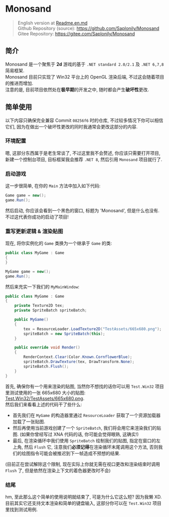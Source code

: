 # Monosand

> English version at [Readme.en.md](./Readme.en.md)  
> Github Repository (source): https://github.com/Saplonily/Monosand  
> Gitee Repository: https://gitee.com/Saplonily/Monosand

## 简介

Monosand 是一个聚焦于 **2d** 游戏的基于 `.NET standard 2.0/2.1` 及 `.NET 6,7,8` 简易框架.  
Monosand 目前只实现了 Win32 平台上的 OpenGL 渲染后端, 不过这会随着项目的推进而增加.  
注意的是, 目前项目依然处在**极早期**的开发之中, 随时都会产生**破坏性**更改.  


## 简单使用

以下内容只确保完全兼容 Commit `08256f6` 时的仓库, 不过较多情况下你可以相信它们, 因为在做出一个破坏性更改的同时我通常会更改这部分的内容.

### 环境配置

嗯, 这部分东西属于是老生常谈了, 不过这里我不会赘述, 你应该只需要打开项目, 新建一个控制台项目, 目标框架我会推荐 `.NET 8`, 然后引用 `Monosand` 项目就行了.

### 启动游戏

这一步很简单, 在你的 `Main` 方法中加入如下代码:

```cs
Game game = new();
game.Run();
```

然后启动, 你应该会看到一个黑色的窗口, 标题为 'Monosand', 但是什么也没有. 不过这代表你成功的启动了项目!

### 重写更新逻辑 & 渲染贴图

现在, 将你实例化的 `Game` 类换为一个继承于 `Game` 的类:

```cs
public class MyGame : Game
{
}
```

```cs
MyGame game = new();
game.Run();
```

然后来充实一下我们的 `MyMainWindow`:

```cs
public class MyGame : Game
{
    private Texture2D tex;
    private SpriteBatch spriteBatch;

    public MyGame()
    {
        tex = ResourceLoader.LoadTexture2D("TestAssets/665x680.png");
        spriteBatch = new SpriteBatch(this);
    }

    public override void Render()
    {
        RenderContext.Clear(Color.Known.CornflowerBlue);
        spriteBatch.DrawTexture(tex, DrawTransform.None);
        spriteBatch.Flush();
    }
}
```

首先, 确保你有一个用来渲染的贴图, 当然你不想找的话你可以用 `Test.Win32` 项目里测试使用的一张 665x680 大小的贴图: [Test.Win32/TestAssets/665x680.png](./Test.Win32/TestAssets/665x680.png).  
然后我们来看看上述的代码干了些什么:

- 首先我们在 `MyGame` 的构造器里通过 `ResourceLoader` 获取了一个资源加载器加载了一张贴图.
- 然后再使用当前游戏创建了一个 `SpriteBatch`, 我们将会用它来渲染我们的贴图. (如果你曾经写过 XNA 代码的话, 你可能会觉得眼熟, 这确实!)
- 最后, 在渲染循环中我们使用 `SpriteBatch` 绘制我们的贴图, 指定在窗口的左上角, 然后 `Flush` 它, 注意我们**必须记得**在渲染循环末尾调用这个方法, 否则我们的绘图指令可能会被推迟到下一帧造成不预想的结果.

(目前正在尝试解除这个限制, 现在实际上你就无需在视口更改和渲染结束时调用 `Flush` 了, 但是依然在渲染上下文的着色器更改时不会)

### 结尾

hm, 至此那么这个简单的使用说明就结束了, 可是为什么它这么短? 因为我懒 XD.  
目前其实它还支持文本渲染和简单的键盘输入, 这部分你可以在 `Test.Win32` 项目里找到测试用例.  